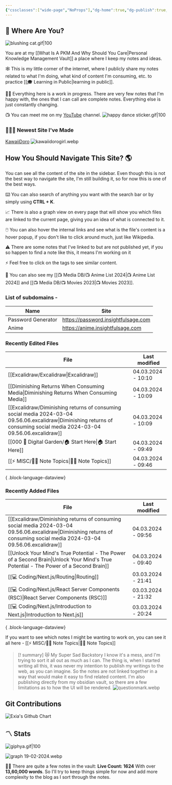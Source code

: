 ```yaml
---
{"cssclasses":["wide-page","NoProps"],"dg-home":true,"dg-publish":true,"permalink":"/000-digital-garden/start-here/","tags":["gardenEntry"],"dgPassFrontmatter":true,"noteIcon":"3","created":"2023-12-10T08:50:33.353+05:30","updated":"2024-03-04T09:49:54.595+05:30"}
---
```


## 🫨 Where Are You?

![blushing cat.gif|100](/img/user/%F0%9F%9B%A2%EF%B8%8F%20Resources/%F0%9F%93%81%20Files/%F0%9F%93%B8Images/blushing%20cat.gif)

You are at my [[What Is A PKM And Why Should You Care\|Personal Knowledge Management Vault]] a place where I keep my notes and ideas.

🕸️ This is my little corner of the internet, where I publicly share my notes related to what I'm doing, what kind of content I'm consuming, etc. to practice [[🎓 Learning in Public\|learning in public]].

👷🏻 Everything here is a work in progress. There are very few notes that I'm happy with, the ones that I can call are complete notes. Everything else is just constantly changing.

📺 You can meet me on my [YouTube](https://youtube.com/@varunpaherwar) channel.
![happy dance sticker.gif|100](/img/user/%F0%9F%9B%A2%EF%B8%8F%20Resources/%F0%9F%93%81%20Files/%F0%9F%93%B8Images/happy%20dance%20sticker.gif)
### 🧑🏻‍💻 Newest Site I've Made
[KawaiiDoro](https://kawaiidoro.com)
![kawaiidorogirl.webp](/img/user/%F0%9F%9B%A2%EF%B8%8F%20Resources/%F0%9F%93%81%20Files/KawaiiDoro/kawaiidorogirl.webp)
## How You Should Navigate This Site? 🌎
You can see all the content of the site in the sidebar. Even though this is not the best way to navigate the site, I'm still building it, so for now this is one of the best ways.

⌨️ You can also search of anything you want with the search bar or by simply using **CTRL + K**.

📈 There is also a graph view on every page that will show you which files are linked to the current page, giving you an idea of what is connected to it.

🖱️ You can also hover the internal links and see what is the file's content is a hover popup, if you don't like to click around much, just like Wikipedia.

⚠️ There are some notes that I've linked to but are not published yet, if you so happen to find a note like this, it means I'm working on it

⚡ Feel free to click on the tags to see similar content.

🎥 You can also see my [[📺 Media DB/📺 Anime List 2024\|📺 Anime List 2024]] and [[📺 Media DB/📺 Movies 2023\|📺 Movies 2023]].

### List of subdomains -
| Name | Site |
| ---- | ---- |
| Password Generator | https://password.insightfulsage.com |
| Anime | https://anime.insightfulsage.com |

### Recently Edited Files
| File                                                                                                                                                                         | Last modified      |
| ---------------------------------------------------------------------------------------------------------------------------------------------------------------------------- | ------------------ |
| [[Excalidraw/Excalidraw\|Excalidraw]]                                                                                                                                     | 04.03.2024 - 10:10 |
| [[Diminishing Returns When Consuming Media\|Diminishing Returns When Consuming Media]]                                                                                    | 04.03.2024 - 10:09 |
| [[Excalidraw/Diminishing returns of consuming social media 2024-03-04 09.56.06.excalidraw\|Diminishing returns of consuming social media 2024-03-04 09.56.06.excalidraw]] | 04.03.2024 - 10:09 |
| [[000 🏡 Digital Garden/🏠 Start Here\|🏠 Start Here]]                                                                                                                    | 04.03.2024 - 09:49 |
| [[⚡ MISC/✍🏻 Note Topics\|✍🏻 Note Topics]]                                                                                                                               | 04.03.2024 - 09:46 |

{ .block-language-dataview}

### Recently Added Files
| File                                                                                                                                                                         | Last modified      |
| ---------------------------------------------------------------------------------------------------------------------------------------------------------------------------- | ------------------ |
| [[Excalidraw/Diminishing returns of consuming social media 2024-03-04 09.56.06.excalidraw\|Diminishing returns of consuming social media 2024-03-04 09.56.06.excalidraw]] | 04.03.2024 - 09:56 |
| [[Unlock Your Mind's True Potential - The Power of a Second Brain\|Unlock Your Mind's True Potential - The Power of a Second Brain]]                                      | 04.03.2024 - 09:40 |
| [[💻 Coding/Next.js/Routing\|Routing]]                                                                                                                                    | 03.03.2024 - 21:41 |
| [[💻 Coding/Next.js/React Server Components (RSC)\|React Server Components (RSC)]]                                                                                        | 03.03.2024 - 21:32 |
| [[💻 Coding/Next.js/Introduction to Next.js\|Introduction to Next.js]]                                                                                                    | 03.03.2024 - 20:24 |

{ .block-language-dataview}

If you want to see which notes I might be wanting to work on, you can see it all here - [[⚡ MISC/✍🏻 Note Topics\|✍🏻 Note Topics]]

>[! summary]  😿 My Super Sad Backstory
> I know it's a mess, and I'm trying to sort it all out as much as I can.
The thing is, when I started writing all this, it was never my intention to publish my writings to the web, as you can imagine.
So the notes are not linked together in a way that would make it easy to find related content.
I'm also publishing directly from my obsidian vault, so there are a few limitations as to how the UI will be rendered.
> ![questionmark.webp](/img/user/%F0%9F%9B%A2%EF%B8%8F%20Resources/%F0%9F%93%81%20Files/%F0%9F%93%B8Images/questionmark.webp)

## Git Contributions
<img src="https://ghchart.rshah.org/A020F0/ooexiaoo" alt="Exia's Github Chart" />

## 〽️ Stats
![giphya.gif|100](/img/user/%F0%9F%9B%A2%EF%B8%8F%20Resources/%F0%9F%93%81%20Files/%F0%9F%93%B8Images/giphya.gif)

![graph 19-02-2024.webp](/img/user/%F0%9F%9B%A2%EF%B8%8F%20Resources/%F0%9F%93%81%20Files/%F0%9F%93%B8Images/graph%2019-02-2024.webp)

😵‍💫 There are quite a few notes in the vault:
**Live Count: 1624** With over **13,60,000 words**.
So I'll try to keep things simple for now and add more complexity to the blog as I sort through the notes.